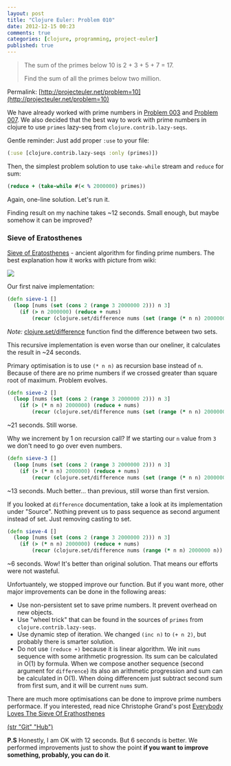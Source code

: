 ```yaml
---
layout: post
title: "Clojure Euler: Problem 010"
date: 2012-12-15 00:23
comments: true
categories: [clojure, programming, project-euler]
published: true
---
```


> The sum of the primes below 10 is 2 + 3 + 5 + 7 = 17.
>
> Find the sum of all the primes below two million.

Permalink: [http://projecteuler.net/problem=10](http://projecteuler.net/problem=10)

<!-- more -->

We have already worked with prime numbers in
[Problem 003](/blog/clojure-euler-problem-003/) and
[Problem 007](/blog/clojure-euler-problem-007/). We also decided that
the best way to work with prime numbers in clojure to use `primes` lazy-seq
from `clojure.contrib.lazy-seqs`.

Gentle reminder: Just add proper `:use` to your file:

```clojure
(:use [clojure.contrib.lazy-seqs :only (primes)])
```

Then, the simplest problem solution to use `take-while` stream and `reduce` for sum:

```clojure
(reduce + (take-while #(< % 2000000) primes))
```

Again, one-line solution. Let's run it.

Finding result on my nachine takes ~12 seconds. Small enough, but maybe somehow it can be improved?

### Sieve of Eratosthenes

[Sieve of Eratosthenes](http://en.wikipedia.org/wiki/Sieve_of_Eratosthenes) - ancient algorithm
for finding prime numbers. The best explanation how it works with picture from wiki:

![](http://upload.wikimedia.org/wikipedia/commons/b/b9/Sieve_of_Eratosthenes_animation.gif)

Our first naive implementation:

```clojure
(defn sieve-1 []
  (loop [nums (set (cons 2 (range 3 2000000 2))) n 3]
    (if (> n 2000000) (reduce + nums)
        (recur (clojure.set/difference nums (set (range (* n n) 2000000 n))) (inc n)))))
```

*Note:* [clojure.set/difference](http://clojuredocs.org/clojure_core/clojure.set/difference) function
find the difference between two sets.

This recursive implementation is even worse than our oneliner, it calculates the result in ~24 seconds.

Primary optimisation is to use `(* n n)` as recursion base instead of `n`. Because of there are no prime
numbers if we crossed greater than square root of maximum. Problem evolves.

``` clojure
(defn sieve-2 []
  (loop [nums (set (cons 2 (range 3 2000000 2))) n 3]
    (if (> (* n n) 2000000) (reduce + nums)
        (recur (clojure.set/difference nums (set (range (* n n) 2000000 n))) (inc n)))))
```

~21 seconds. Still worse.

Why we increment by 1 on recursion call? If we starting our `n` value from `3` we don't need
to go over even numbers.

```clojure
(defn sieve-3 []
  (loop [nums (set (cons 2 (range 3 2000000 2))) n 3]
    (if (> (* n n) 2000000) (reduce + nums)
        (recur (clojure.set/difference nums (set (range (* n n) 2000000 n))) (+ n 2)))))
```

~13 seconds. Much better... than previous, still worse than first version.

If you looked at `difference` documentation, take a look at its implementation under "Source".
Nothing prevent us to pass sequence as second argument instead of set. Just removing casting to set.

``` clojure
(defn sieve-4 []
  (loop [nums (set (cons 2 (range 3 2000000 2))) n 3]
    (if (> (* n n) 2000000) (reduce + nums)
        (recur (clojure.set/difference nums (range (* n n) 2000000 n)) (+ n 2)))))
```

~6 seconds. Wow! It's better than original solution. That means our efforts were not wasteful.

Unfortuantely, we stopped improve our function. But if you want more, other major improvements
can be done in the following areas:

* Use non-persistent set to save prime numbers. It prevent overhead on new objects.
* Use "wheel trick" that can be found in the sources of `primes` from `clojure.contrib.lazy-seqs`.
* Use dynamic step of iteration. We changed `(inc n)` to `(+ n 2)`, but probably there is smarter solution.
* Do not use `(reduce +)` because it is linear algorithm. We init `nums` sequence with some arithmetic progression.
Its sum can be calculated in O(1) by formula. When we compose another sequence (second argument for `difference`)
its also an arithmetic progression and sum can be calculated in O(1). When doing differencem just subtract second sum
from first sum, and it will be current `nums` sum.

There are much more optimisations can be done to improve prime numbers performace.
If you interested, read nice Christophe Grand's post
[Everybody Loves The Sieve Of Erathosthenes](http://clj-me.cgrand.net/2009/07/30/everybody-loves-the-sieve-of-eratosthenes/)

[(str "Git" "Hub")](https://github.com/mishadoff/project-euler/blob/master/src/project_euler/problem010.clj)

**P.S** Honestly, I am OK with 12 seconds. But 6 seconds is better. We performed improvements
just to show the point **if you want to improve something, probably, you can do it**.
